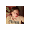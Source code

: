 <a href="url"><img src="https://github.com/XimeMael/RETO-1-MASTER/blob/main/IMAGES/XimeMael.png" align="left" height="48" width="48" ></a>